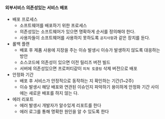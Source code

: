 #### 외부서비스 의존성있는 서비스 배포


- 배포 프로세스
  - 소프트웨어를 배포하기 위한 프로세스
  - 의존성있는 소프트웨어가 있으면 명확하게 순서를 정의해야 한다.
  - 사용자들이 소프트웨어를 사용하지 못하도록 `공지사항`과 같은 장치를 둔다.
- 롤백 플랜
  - 배포 후 제품 사용에 지장을 주는 이슈 발생시 이슈가 발생하지 않도록 대응하는 방안
  - 소스코드에 의존성이 있으면 이전 릴리즈 버전 빌드
  - 서버에 의존성있으면 프로퍼티같이 `피쳐 토클링` 삭제 버전으로 배포
- 안정화 기간
  - 배포 후 서비스가 안정적으로 동작하는 지 확인하는 기간(1~2주)
  - 이슈 발생시 해당 배포와 연관된 이슈인지 파악하기 용이하게 안정화 기간 사이에는 새로운 배포를 하지 않는 다.
- 에러 리포트
  - 에러 발생시 개발자가 알수있게 리포트를 한다
  - 에러 로그를 통해 명확한 원인을 알 수 있도록 한다